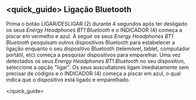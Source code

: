 ## <quick_guide> Ligação Bluetooth

Prima o botão LIGAR/DESLIGAR (2) durante 4 segundos após ter desligado os seus *Energy Headphones BT1 Bluetooth* e o INDICADOR (4) começa a piscar em vermelho e azul. À seguir os seus *Energy Headphones BT1 Bluetooth* pesquisam outros dispositivos Bluetooth para estabelecer a ligação enquanto o seu dispositivo Bluetooth (telemóvel, tablet, computador portátil, etc) começa a pesquisar dispositivos para emparelhar. Uma vez detectados os seus *Energy Headphones BT1 Bluetooth* no seu dispositivo, seleccione a opção "ligar". Os seus auscultatores ligam imediatamente sem precisar de códigos e o INDICADOR (4) começa a piscar em azul, o qual indica que o dispositivo está ligado e emparelhado.

</unique> </quick_guide>
